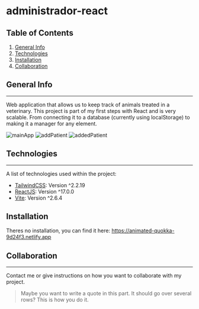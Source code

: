 ﻿# administrador-react
 
 ## Table of Contents
 <a name="general-info"></a>
1. [General Info](#general-info)
 <a name="technologies"></a>
2. [Technologies](#technologies)
 <a name="installation"></a>
3. [Installation](#installation)
 <a name="collaboration"></a>
4. [Collaboration](#collaboration)
 
 
 ## General Info
***
Web application that allows us to keep track of animals treated in a veterinary. This project is part of my first steps with React and is very scalable. From connecting it to a database (currently using localStorage) to making it a manager for any element.

![mainApp](https://user-images.githubusercontent.com/75509324/193417306-9ac947fe-bdb9-4286-928d-7991a0feaff9.JPG)
![addPatient](https://user-images.githubusercontent.com/75509324/193417309-6d3a58f1-22ac-4380-802e-c3b9512d7c6a.JPG)
![addedPatient](https://user-images.githubusercontent.com/75509324/193417311-03aec251-849d-40b8-a59e-6c1f5b5e2f0e.JPG)


## Technologies
***
A list of technologies used within the project:
* [TailwindCSS](https://tailwindcss.com): Version ^2.2.19
* [ReactJS](https://es.reactjs.org): Version ^17.0.0
* [Vite](https://vitejs.dev): Version ^2.6.4

 ## Installation
  Theres no installation, you can find it here: https://animated-quokka-9d24f3.netlify.app
  
  
  ## Collaboration
***
Contact me or give instructions on how you want to collaborate with my project.
> Maybe you want to write a quote in this part. 
> It should go over several rows?
> This is how you do it.

